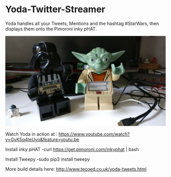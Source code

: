 # Yoda-Twitter-Streamer
Yoda handles all your Tweets, Mentions and the hashtag #StarWars, then displays them onto the Pimoroni inky pHAT.

![](images/front.jpg)

Watch Yoda in action at : https://www.youtube.com/watch?v=GvK5q4teUyo&feature=youtu.be

Install inky pHAT
-curl https://get.pimoroni.com/inkyphat | bash

Install Tweepy
-sudo pip3 install tweepy

More build details here: http://www.tecoed.co.uk/yoda-tweets.html


